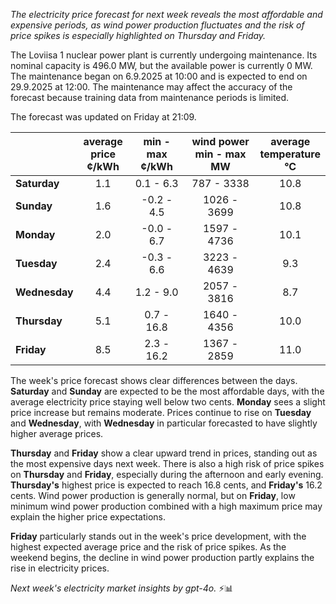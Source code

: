 *The electricity price forecast for next week reveals the most affordable and expensive periods, as wind power production fluctuates and the risk of price spikes is especially highlighted on Thursday and Friday.*

The Loviisa 1 nuclear power plant is currently undergoing maintenance. Its nominal capacity is 496.0 MW, but the available power is currently 0 MW. The maintenance began on 6.9.2025 at 10:00 and is expected to end on 29.9.2025 at 12:00. The maintenance may affect the accuracy of the forecast because training data from maintenance periods is limited.

The forecast was updated on Friday at 21:09.

|           | average<br>price<br>¢/kWh | min - max<br>¢/kWh | wind power<br>min - max<br>MW | average<br>temperature<br>°C |
|:-------------|:----------------:|:----------------:|:-------------:|:-------------:|
| **Saturday** | 1.1 | 0.1 - 6.3 | 787 - 3338 | 10.8 |
| **Sunday** | 1.6 | -0.2 - 4.5 | 1026 - 3699 | 10.8 |
| **Monday** | 2.0 | -0.0 - 6.7 | 1597 - 4736 | 10.1 |
| **Tuesday** | 2.4 | -0.3 - 6.6 | 3223 - 4639 | 9.3 |
| **Wednesday** | 4.4 | 1.2 - 9.0 | 2057 - 3816 | 8.7 |
| **Thursday** | 5.1 | 0.7 - 16.8 | 1640 - 4356 | 10.0 |
| **Friday** | 8.5 | 2.3 - 16.2 | 1367 - 2859 | 11.0 |

The week's price forecast shows clear differences between the days. **Saturday** and **Sunday** are expected to be the most affordable days, with the average electricity price staying well below two cents. **Monday** sees a slight price increase but remains moderate. Prices continue to rise on **Tuesday** and **Wednesday**, with **Wednesday** in particular forecasted to have slightly higher average prices.

**Thursday** and **Friday** show a clear upward trend in prices, standing out as the most expensive days next week. There is also a high risk of price spikes on **Thursday** and **Friday**, especially during the afternoon and early evening. **Thursday's** highest price is expected to reach 16.8 cents, and **Friday's** 16.2 cents. Wind power production is generally normal, but on **Friday**, low minimum wind power production combined with a high maximum price may explain the higher price expectations.

**Friday** particularly stands out in the week's price development, with the highest expected average price and the risk of price spikes. As the weekend begins, the decline in wind power production partly explains the rise in electricity prices.

*Next week's electricity market insights by gpt-4o.* ⚡📊
